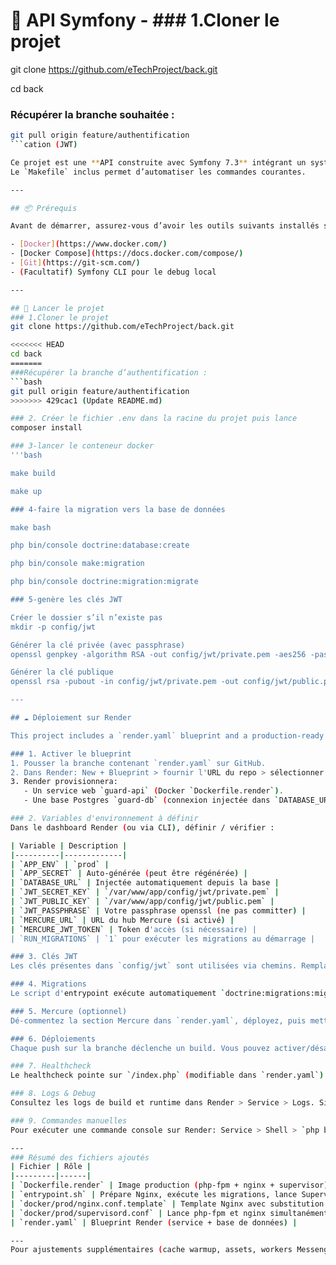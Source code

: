 # 🔐 API Symfony - ### 1.Cloner le projet 
git clone https://github.com/eTechProject/back.git

cd back

### Récupérer la branche souhaitée :
```bash
git pull origin feature/authentification
```cation (JWT)

Ce projet est une **API construite avec Symfony 7.3** intégrant un système d’authentification via **JWT**, et entièrement conteneurisée avec **Docker**.  
Le `Makefile` inclus permet d’automatiser les commandes courantes.

---

## 📦 Prérequis

Avant de démarrer, assurez-vous d’avoir les outils suivants installés sur votre machine :

- [Docker](https://www.docker.com/)
- [Docker Compose](https://docs.docker.com/compose/)
- [Git](https://git-scm.com/)
- (Facultatif) Symfony CLI pour le debug local

---

## 🚀 Lancer le projet
### 1.Cloner le projet 
git clone https://github.com/eTechProject/back.git

<<<<<<< HEAD
cd back
=======
###Récupérer la branche d’authentification :
```bash
git pull origin feature/authentification
>>>>>>> 429cac1 (Update README.md)

### 2. Créer le fichier .env dans la racine du projet puis lance
composer install

### 3-lancer le conteneur docker
'''bash

make build

make up

### 4-faire la migration vers la base de données

make bash

php bin/console doctrine:database:create

php bin/console make:migration

php bin/console doctrine:migration:migrate

### 5-genère les clés JWT

Créer le dossier s’il n’existe pas
mkdir -p config/jwt

Générer la clé privée (avec passphrase)
openssl genpkey -algorithm RSA -out config/jwt/private.pem -aes256 -pass pass:your_passphrase

Générer la clé publique
openssl rsa -pubout -in config/jwt/private.pem -out config/jwt/public.pem -passin pass:your_passphrase

---

## ☁️ Déploiement sur Render

This project includes a `render.yaml` blueprint and a production-ready `Dockerfile.render` to deploy on [Render](https://render.com) using Docker.

### 1. Activer le blueprint
1. Pousser la branche contenant `render.yaml` sur GitHub.
2. Dans Render: New + Blueprint > fournir l'URL du repo > sélectionner la branche.
3. Render provisionnera:
   - Un service web `guard-api` (Docker `Dockerfile.render`).
   - Une base Postgres `guard-db` (connexion injectée dans `DATABASE_URL`).

### 2. Variables d'environnement à définir
Dans le dashboard Render (ou via CLI), définir / vérifier :

| Variable | Description |
|----------|-------------|
| `APP_ENV` | `prod` |
| `APP_SECRET` | Auto-générée (peut être régénérée) |
| `DATABASE_URL` | Injectée automatiquement depuis la base | 
| `JWT_SECRET_KEY` | `/var/www/app/config/jwt/private.pem` |
| `JWT_PUBLIC_KEY` | `/var/www/app/config/jwt/public.pem` |
| `JWT_PASSPHRASE` | Votre passphrase openssl (ne pas committer) |
| `MERCURE_URL` | URL du hub Mercure (si activé) |
| `MERCURE_JWT_TOKEN` | Token d'accès (si nécessaire) |
| `RUN_MIGRATIONS` | `1` pour exécuter les migrations au démarrage |

### 3. Clés JWT
Les clés présentes dans `config/jwt` sont utilisées via chemins. Remplacez-les si nécessaire et mettez à jour `JWT_PASSPHRASE`.

### 4. Migrations
Le script d'entrypoint exécute automatiquement `doctrine:migrations:migrate` (ignorera si la DB n'est pas prête et réessaiera au prochain déploiement). Pour désactiver : définir `RUN_MIGRATIONS=0`.

### 5. Mercure (optionnel)
Dé-commentez la section Mercure dans `render.yaml`, déployez, puis mettez à jour `MERCURE_URL` dans le service API (format: `https://<nom-du-service>.onrender.com/.well-known/mercure`). Fournissez les clés JWT correspondantes.

### 6. Déploiements
Chaque push sur la branche déclenche un build. Vous pouvez activer/désactiver l'auto-deploy dans le dashboard.

### 7. Healthcheck
Le healthcheck pointe sur `/index.php` (modifiable dans `render.yaml`).

### 8. Logs & Debug
Consultez les logs de build et runtime dans Render > Service > Logs. Si la page reste en attente, vérifier que le container écoute bien sur le port `$PORT` (généré) – géré via `nginx.conf.template`.

### 9. Commandes manuelles
Pour exécuter une commande console sur Render: Service > Shell > `php bin/console <commande>`.

---
### Résumé des fichiers ajoutés
| Fichier | Rôle |
|---------|------|
| `Dockerfile.render` | Image production (php-fpm + nginx + supervisor) |
| `entrypoint.sh` | Prépare Nginx, exécute les migrations, lance Supervisor |
| `docker/prod/nginx.conf.template` | Template Nginx avec substitution du port |
| `docker/prod/supervisord.conf` | Lance php-fpm et nginx simultanément |
| `render.yaml` | Blueprint Render (service + base de données) |

---
Pour ajustements supplémentaires (cache warmup, assets, workers Messenger), ouvrir une issue ou étendre `Dockerfile.render`.



